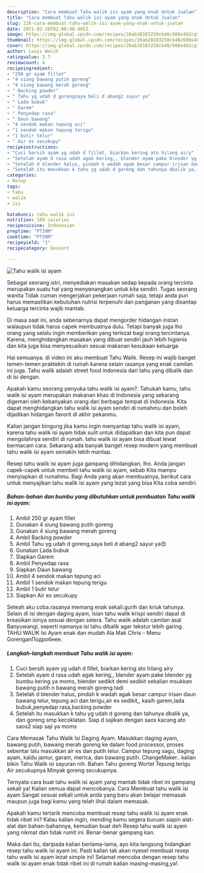 ```yaml
---
description: "Cara membuat Tahu walik isi ayam yang enak Untuk Jualan"
title: "Cara membuat Tahu walik isi ayam yang enak Untuk Jualan"
slug: 226-cara-membuat-tahu-walik-isi-ayam-yang-enak-untuk-jualan
date: 2021-02-26T02:08:48.405Z
image: https://img-global.cpcdn.com/recipes/26ab28183258cb40/680x482cq70/tahu-walik-isi-ayam-foto-resep-utama.jpg
thumbnail: https://img-global.cpcdn.com/recipes/26ab28183258cb40/680x482cq70/tahu-walik-isi-ayam-foto-resep-utama.jpg
cover: https://img-global.cpcdn.com/recipes/26ab28183258cb40/680x482cq70/tahu-walik-isi-ayam-foto-resep-utama.jpg
author: Louis Welch
ratingvalue: 3.7
reviewcount: 4
recipeingredient:
- "250 gr ayam fillet"
- "4 siung bawang putih goreng"
- "4 siung bawang merah goreng"
- " Backing powder"
- " Tahu yg udah d gorengsaya beli d abang2 sayur ya"
- " Lada bubuk"
- " Garem"
- " Penyedap rasa"
- " Daun bawang"
- "4 sendok makan tepung aci"
- "1 sendok makan tepung terigu"
- "1 butir telur"
- " Air es secukupy"
recipeinstructions:
- "Cuci bersih ayam yg udah d fillet, biarkan kering ato hilang airy"
- "Setelah ayam d rasa udah agak kering,, blender ayam pake blender yg bumbu kering ya moms, blender sedikit demi sedikit sekalian msukkan bawang putih n bawang merah goreng tadi"
- "Setelah d blender halus, pindah k wadah agak besar campur irisan daun bawang telur, tepung aci dan terigu,air es sedikit,, kasih garem,lada bubuk,penyedap rasa,backing powder"
- "Setelah itu masukkan k tahu yg udah d goreng dan tahunya dbalik ya, dan goreng smp kecoklatan. Siap d sajikan dengan saos kacang ato saos2 siap saji ya moms"
categories:
- Resep
tags:
- tahu
- walik
- isi

katakunci: tahu walik isi 
nutrition: 168 calories
recipecuisine: Indonesian
preptime: "PT39M"
cooktime: "PT39M"
recipeyield: "1"
recipecategory: Dessert

---
```



![Tahu walik isi ayam](https://img-global.cpcdn.com/recipes/26ab28183258cb40/680x482cq70/tahu-walik-isi-ayam-foto-resep-utama.jpg)

Sebagai seorang istri, menyediakan masakan sedap kepada orang tercinta merupakan suatu hal yang menyenangkan untuk kita sendiri. Tugas seorang  wanita Tidak cuman mengerjakan pekerjaan rumah saja, tetapi anda pun harus memastikan kebutuhan nutrisi terpenuhi dan panganan yang disantap keluarga tercinta wajib mantab.

Di masa  saat ini, anda sebenarnya dapat mengorder hidangan instan walaupun tidak harus capek membuatnya dulu. Tetapi banyak juga lho orang yang selalu ingin memberikan yang terlezat bagi orang tercintanya. Karena, menghidangkan masakan yang dibuat sendiri jauh lebih higienis dan kita juga bisa menyesuaikan sesuai makanan kesukaan keluarga. 

Hai semuanya. di video ini aku membuat Tahu Walik. Resep ini wajib banget temen-temen praktekin di rumah karena selain rasanya yang enak camilan ini juga. Tahu walik adalah street food indonesia dari tahu yang dibalik dan di isi dengan.

Apakah kamu seorang penyuka tahu walik isi ayam?. Tahukah kamu, tahu walik isi ayam merupakan makanan khas di Indonesia yang sekarang digemari oleh kebanyakan orang dari berbagai tempat di Indonesia. Kita dapat menghidangkan tahu walik isi ayam sendiri di rumahmu dan boleh dijadikan hidangan favorit di akhir pekanmu.

Kalian jangan bingung jika kamu ingin menyantap tahu walik isi ayam, karena tahu walik isi ayam tidak sulit untuk didapatkan dan kita pun dapat mengolahnya sendiri di rumah. tahu walik isi ayam bisa dibuat lewat bermacam cara. Sekarang ada banyak banget resep modern yang membuat tahu walik isi ayam semakin lebih mantap.

Resep tahu walik isi ayam juga gampang dihidangkan, lho. Anda jangan capek-capek untuk membeli tahu walik isi ayam, sebab Kita mampu menyiapkan di rumahmu. Bagi Anda yang akan membuatnya, berikut cara untuk menyajikan tahu walik isi ayam yang lezat yang bisa Kita coba sendiri.

<!--inarticleads1-->

##### Bahan-bahan dan bumbu yang dibutuhkan untuk pembuatan Tahu walik isi ayam:

1. Ambil 250 gr ayam fillet
1. Gunakan 4 siung bawang putih goreng
1. Gunakan 4 siung bawang merah goreng
1. Ambil  Backing powder
1. Ambil  Tahu yg udah d goreng,saya beli d abang2 sayur ya😍
1. Gunakan  Lada bubuk
1. Siapkan  Garem
1. Ambil  Penyedap rasa
1. Siapkan  Daun bawang
1. Ambil 4 sendok makan tepung aci
1. Ambil 1 sendok makan tepung terigu
1. Ambil 1 butir telur
1. Siapkan  Air es secukupy


Seteah aku coba.rasanya memang enak sekali.gurih dan kriuk tahunya. Selain di isi dengan daging ayam, isian tahu walik krispi sendiri dapat di kreasikan isinya sesuai dengan selera. Tahu walik adalah camilan asal Banyuwangi, seperti namanya isi tahu dibalik agar tekstur lebih garing. TAHU WALIK Isi Ayam enak dan mudah Ala Mak Chris - Menu GorenganПодробнее. 

<!--inarticleads2-->

##### Langkah-langkah membuat Tahu walik isi ayam:

1. Cuci bersih ayam yg udah d fillet, biarkan kering ato hilang airy
1. Setelah ayam d rasa udah agak kering,, blender ayam pake blender yg bumbu kering ya moms, blender sedikit demi sedikit sekalian msukkan bawang putih n bawang merah goreng tadi
1. Setelah d blender halus, pindah k wadah agak besar campur irisan daun bawang telur, tepung aci dan terigu,air es sedikit,, kasih garem,lada bubuk,penyedap rasa,backing powder
1. Setelah itu masukkan k tahu yg udah d goreng dan tahunya dbalik ya, dan goreng smp kecoklatan. Siap d sajikan dengan saos kacang ato saos2 siap saji ya moms


Cara Memasak Tahu Walik Isi Daging Ayam. Masukkan daging ayam, bawang putih, bawang merah goreng ke dalam food processor, proses sebentar lalu masukkan air es dan putih telur. Campur tepung sagu, daging ayam, kaldu jamur, garam, merica, dan bawang putih. ChangeMaker.. kalian bikin Tahu Walik isi sayuran nih. Bahan Tahu goreng Wortel Tepung terigu Air secukupnya Minyak goreng secukupnya. 

Ternyata cara buat tahu walik isi ayam yang mantab tidak ribet ini gampang sekali ya! Kalian semua dapat mencobanya. Cara Membuat tahu walik isi ayam Sangat sesuai sekali untuk anda yang baru akan belajar memasak maupun juga bagi kamu yang telah lihai dalam memasak.

Apakah kamu tertarik mencoba membuat resep tahu walik isi ayam enak tidak ribet ini? Kalau kalian ingin, mending kamu segera buruan siapin alat-alat dan bahan-bahannya, kemudian buat deh Resep tahu walik isi ayam yang nikmat dan tidak rumit ini. Benar-benar gampang kan. 

Maka dari itu, daripada kalian berlama-lama, ayo kita langsung hidangkan resep tahu walik isi ayam ini. Pasti kalian tak akan nyesel membuat resep tahu walik isi ayam lezat simple ini! Selamat mencoba dengan resep tahu walik isi ayam enak tidak ribet ini di rumah kalian masing-masing,ya!.

